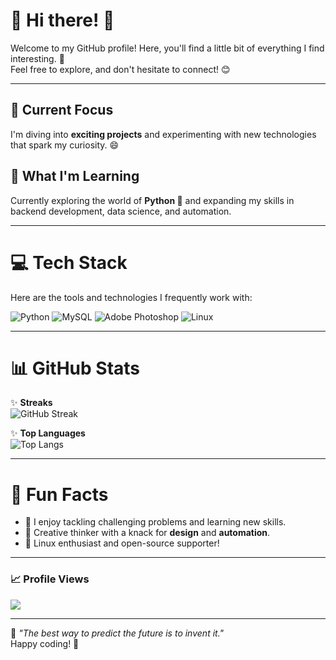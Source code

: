 # 🌟 Hi there! 👋

Welcome to my GitHub profile! Here, you'll find a little bit of everything I find interesting. 🚀  
Feel free to explore, and don't hesitate to connect! 😊

---

## 🔭 Current Focus
I'm diving into **exciting projects** and experimenting with new technologies that spark my curiosity. 😄

## 🌱 What I'm Learning
Currently exploring the world of **Python 🐍** and expanding my skills in backend development, data science, and automation.

---

# 💻 Tech Stack
Here are the tools and technologies I frequently work with:

![Python](https://img.shields.io/badge/Python-3670A0?style=for-the-badge&logo=python&logoColor=ffdd54) 
![MySQL](https://img.shields.io/badge/MySQL-%2300f.svg?style=for-the-badge&logo=mysql&logoColor=white) 
![Adobe Photoshop](https://img.shields.io/badge/Photoshop-%2331A8FF.svg?style=for-the-badge&logo=adobephotoshop&logoColor=white) 
![Linux](https://img.shields.io/badge/Linux-FCC624?style=for-the-badge&logo=linux&logoColor=black)

---

# 📊 GitHub Stats

✨ **Streaks**  
![GitHub Streak](https://github-readme-streak-stats.herokuapp.com/?user=DrPatroleum&theme=dark&hide_border=true)

✨ **Top Languages**  
![Top Langs](https://github-readme-stats.vercel.app/api/top-langs/?username=DrPatroleum&theme=dark&hide_border=true&include_all_commits=false&count_private=false&layout=compact)

---

# 🎯 Fun Facts
- 🧠 I enjoy tackling challenging problems and learning new skills.
- 🎨 Creative thinker with a knack for **design** and **automation**.
- 🐧 Linux enthusiast and open-source supporter!

---

### 📈 Profile Views
[![](https://visitcount.itsvg.in/api?id=DrPatroleum&icon=0&color=6)](https://visitcount.itsvg.in)

---

🌟 *"The best way to predict the future is to invent it."*  
Happy coding! 🚀
